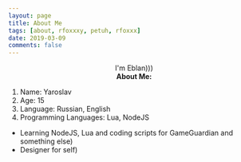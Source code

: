 ```yaml
---
layout: page
title: About Me
tags: [about, rfoxxxy, petuh, rfoxxx]
date: 2019-03-09
comments: false
---
```

    
<center>I'm Eblan)))</center>

<center><b>About Me:</b></center>

1. Name: Yaroslav
2. Age: 15
3. Language: Russian, English
4. Programming Languages: Lua, NodeJS

- Learning NodeJS, Lua and coding scripts for GameGuardian and something else)
- Designer for self)